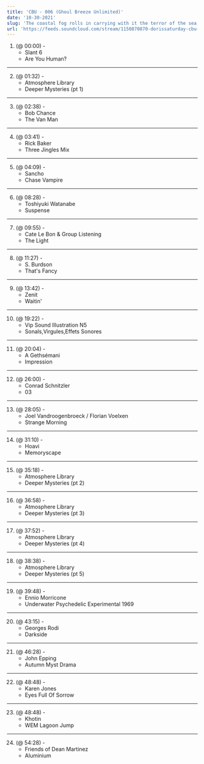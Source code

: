 ```yaml
---
title: 'CBU - 006 (Ghoul Breeze Unlimited)'
date: '10-30-2021'
slug: 'The coastal fog rolls in carrying with it the terror of the sea, blanketing your sea-side town with vibes of spooky punk, eerie library music, and chilling synth jingles.'
url: 'https://feeds.soundcloud.com/stream/1150870870-dorissaturday-cbu-006-goul-breeze-unlimted.mp3'
---
```



1. (@ 00:00) -
    - Slant 6 
    - Are You Human?
---
2. (@ 01:32) -
    - Atmosphere Library 
    - Deeper Mysteries (pt 1)
---
3. (@ 02:38) -
    - Bob Chance
    - The Van Man
---
4. (@ 03:41) -
    - Rick Baker
    - Three Jingles Mix
---
5. (@ 04:09) -
    - Sancho
    - Chase Vampire
---
6. (@ 08:28) -
    - Toshiyuki Watanabe
    - Suspense
---
7. (@ 09:55) -
    - Cate Le Bon & Group Listening
    - The Light
---
8. (@ 11:27) -
    - S. Burdson
    - That's Fancy
---
9. (@ 13:42) -
    - Zenit
    - Waitin'
---
10. (@ 19:22) -
    - Vip Sound Illustration N5
    - Sonals,Virgules,Effets Sonores
---
11. (@ 20:04) -
    - A Gethsémani
    - Impression
---
12. (@ 26:00) -
    - Conrad Schnitzler
    - 03
---
13. (@ 28:05) -
    - Joel Vandroogenbroeck / Florian Voelxen
    - Strange Morning
---
14. (@ 31:10) -
    - Hoavi
    - Memoryscape
---
15. (@ 35:18) -
    - Atmosphere Library
    - Deeper Mysteries (pt 2)
---
16. (@ 36:58) -
    - Atmosphere Library
    - Deeper Mysteries (pt 3)
--- 
17. (@ 37:52) -
    - Atmosphere Library
    - Deeper Mysteries (pt 4)
--- 
18. (@ 38:38) -
    - Atmosphere Library
    - Deeper Mysteries (pt 5)
--- 
19. (@ 39:48) -
    - Ennio Morricone
    - Underwater Psychedelic Experimental 1969
--- 
20. (@ 43:15) -
    - Georges Rodi
    - Darkside
--- 
21. (@ 46:28) -
    - John Epping
    - Autumn Myst Drama
--- 
22. (@ 48:48) -
    - Karen Jones
    - Eyes Full Of Sorrow
--- 
23. (@ 48:48) -
    - Khotin
    - WEM Lagoon Jump
--- 
24. (@ 54:28) -
    - Friends of Dean Martinez
    - Aluminium